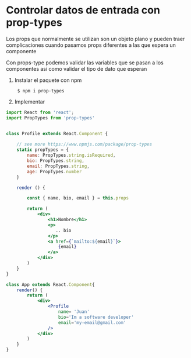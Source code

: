 # Controlar datos de entrada con prop-types

Los props que normalmente se utilizan son un objeto plano y pueden traer 
complicaciones cuando pasamos props diferentes a las que espera un componente

Con props-type podemos validar las variables que se pasan a los componentes asi
como validar el tipo de dato que esperan

1. Instalar el paquete con npm

        $ npm i prop-types

2. Implementar

```jsx
import React from 'react';
import PropTypes from 'prop-types'


class Profile extends React.Component {
    
    // see more https://www.npmjs.com/package/prop-types
    static propTypes = {
        name: PropTypes.string.isRequired,
        bio: PropTypes.string,
        email: PropTypes.string,
        age: PropTypes.number
    }

    render () {

        const { name, bio, email } = this.props

        return (
            <div>
                <h1>Nombre</h1>
                <p>
                   .. bio 
                </p>
                <a href={`mailto:${email}`}>
                    {email}
                </a>
            </div>
        )
    }
}

class App extends React.Component{
    render() {
        return (
            <div>
                <Profile 
                    name= 'Juan'
                    bio='Im a software developer'
                    email='my-email@gmail.com'
                />
            </div>
        )
    }
}
```